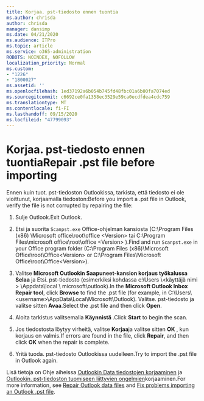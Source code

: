```yaml
---
title: Korjaa. pst-tiedosto ennen tuontia
ms.author: chrisda
author: chrisda
manager: dansimp
ms.date: 04/21/2020
ms.audience: ITPro
ms.topic: article
ms.service: o365-administration
ROBOTS: NOINDEX, NOFOLLOW
localization_priority: Normal
ms.custom:
- "1226"
- "1800027"
ms.assetid: ''
ms.openlocfilehash: 1ed37192a6b054b745fd48fbc01a6b00fa7074ed
ms.sourcegitcommit: c6692ce0fa1358ec3529e59ca0ecdfdea4cdc759
ms.translationtype: MT
ms.contentlocale: fi-FI
ms.lasthandoff: 09/15/2020
ms.locfileid: "47799093"
---
```

# <a name="repair-pst-file-before-importing"></a><span data-ttu-id="9ca48-102">Korjaa. pst-tiedosto ennen tuontia</span><span class="sxs-lookup"><span data-stu-id="9ca48-102">Repair .pst file before importing</span></span>

<span data-ttu-id="9ca48-103">Ennen kuin tuot. pst-tiedoston Outlookissa, tarkista, että tiedosto ei ole vioittunut, korjaamalla tiedoston:</span><span class="sxs-lookup"><span data-stu-id="9ca48-103">Before you import a .pst file in Outlook, verify the file is not corrupted by repairing the file:</span></span>

1. <span data-ttu-id="9ca48-104">Sulje Outlook.</span><span class="sxs-lookup"><span data-stu-id="9ca48-104">Exit Outlook.</span></span>

2. <span data-ttu-id="9ca48-105">Etsi ja suorita `Scanpst.exe` Office-ohjelman kansiosta (C:\Program Files (x86) \Microsoft office\root\office \<Version\> tai C:\Program Files\microsoft office\root\office \<Version\> ).</span><span class="sxs-lookup"><span data-stu-id="9ca48-105">Find and run `Scanpst.exe` in your Office program folder (C:\Program Files (x86)\Microsoft Office\root\Office\<Version\> or C:\Program Files\Microsoft Office\root\Office\<Version\>).</span></span>

3. <span data-ttu-id="9ca48-106">Valitse **Microsoft Outlookin Saapuneet-kansion korjaus työkalussa** **Selaa** ja Etsi. pst-tiedosto (esimerkiksi kohdassa c:\Users \\<käyttäjä nimi \> \Appdata\local \ microsoft\outlook).</span><span class="sxs-lookup"><span data-stu-id="9ca48-106">In the **Microsoft Outlook Inbox Repair tool**, click **Browse** to find the .pst file (for example, in C:\Users\\<username\>\AppData\Local\Microsoft\Outlook).</span></span> <span data-ttu-id="9ca48-107">Valitse. pst-tiedosto ja valitse sitten **Avaa**.</span><span class="sxs-lookup"><span data-stu-id="9ca48-107">Select the .pst file and then click **Open**.</span></span>

4. <span data-ttu-id="9ca48-108">Aloita tarkistus valitsemalla **Käynnistä** .</span><span class="sxs-lookup"><span data-stu-id="9ca48-108">Click **Start** to begin the scan.</span></span>

5. <span data-ttu-id="9ca48-109">Jos tiedostosta löytyy virheitä, valitse **Korjaa**ja valitse sitten **OK** , kun korjaus on valmis.</span><span class="sxs-lookup"><span data-stu-id="9ca48-109">If errors are found in the file, click **Repair**, and then click **OK** when the repair is complete.</span></span>

6. <span data-ttu-id="9ca48-110">Yritä tuoda. pst-tiedosto Outlookissa uudelleen.</span><span class="sxs-lookup"><span data-stu-id="9ca48-110">Try to import the .pst file in Outlook again.</span></span>

<span data-ttu-id="9ca48-111">Lisä tietoja on Ohje aiheissa [Outlookin Data tiedostojen korjaaminen](https://support.office.com/article/25663bc3-11ec-4412-86c4-60458afc5253) ja [Outlookin. pst-tiedoston tuomiseen liittyvien ongelmien](https://support.office.com/article/2d2e50dc-5c36-4ab2-ab50-f1be733b3d6e)korjaaminen.</span><span class="sxs-lookup"><span data-stu-id="9ca48-111">For more information, see [Repair Outlook data files](https://support.office.com/article/25663bc3-11ec-4412-86c4-60458afc5253) and [Fix problems importing an Outlook .pst file](https://support.office.com/article/2d2e50dc-5c36-4ab2-ab50-f1be733b3d6e).</span></span>
